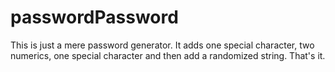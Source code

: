 # passwordPassword
This is just a mere password generator.
It adds one special character, two numerics, one special character and then add a randomized string.
That's it.
